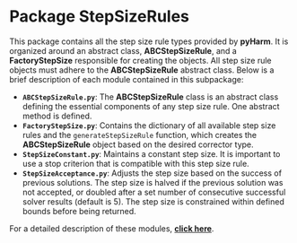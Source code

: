 # Package StepSizeRules

This package contains all the step size rule types provided by **pyHarm**. It is organized around an abstract class, **ABCStepSizeRule**, and a **FactoryStepSize** responsible for creating the objects. All step size rule objects must adhere to the **ABCStepSizeRule** abstract class. Below is a brief description of each module contained in this subpackage:

- **`ABCStepSizeRule.py`**: The **ABCStepSizeRule** class is an abstract class defining the essential components of any step size rule. One abstract method is defined.
- **`FactoryStepSize.py`**: Contains the dictionary of all available step size rules and the `generateStepSizeRule` function, which creates the **ABCStepSizeRule** object based on the desired corrector type.
- **`StepSizeConstant.py`**: Maintains a constant step size. It is important to use a stop criterion that is compatible with this step size rule.
- **`StepSizeAcceptance.py`**: Adjusts the step size based on the success of previous solutions. The step size is halved if the previous solution was not accepted, or doubled after a set number of consecutive successful solver results (default is 5). The step size is constrained within defined bounds before being returned.

For a detailed description of these modules, [**click here**](https://pyharm-saf.readthedocs.io/en/latest/StepSizeRules.html).
